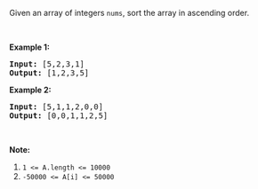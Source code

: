 <p>Given an array of integers <code>nums</code>, sort the array in ascending order.</p>

<p>&nbsp;</p>

<ol>
</ol>

<p><strong>Example 1:</strong></p>

<pre>
<strong>Input:</strong>&nbsp;[5,2,3,1]
<strong>Output:</strong> [1,2,3,5]
</pre>

<p><strong>Example 2:</strong></p>

<pre>
<strong>Input: </strong>[5,1,1,2,0,0]
<strong>Output: </strong>[0,0,1,1,2,5]
</pre>

<p>&nbsp;</p>

<p><strong>Note:</strong></p>

<ol>
	<li><code>1 &lt;= A.length &lt;= 10000</code></li>
	<li><code>-50000 &lt;= A[i] &lt;= 50000</code></li>
</ol>
